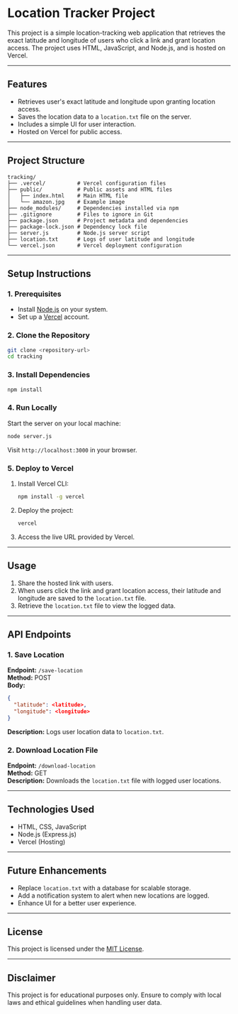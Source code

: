 # Location Tracker Project

This project is a simple location-tracking web application that retrieves the exact latitude and longitude of users who click a link and grant location access. The project uses HTML, JavaScript, and Node.js, and is hosted on Vercel.

---

## Features
- Retrieves user's exact latitude and longitude upon granting location access.
- Saves the location data to a `location.txt` file on the server.
- Includes a simple UI for user interaction.
- Hosted on Vercel for public access.

---

## Project Structure
```
tracking/
├── .vercel/          # Vercel configuration files
├── public/           # Public assets and HTML files
│   ├── index.html    # Main HTML file
│   └── amazon.jpg    # Example image
├── node_modules/     # Dependencies installed via npm
├── .gitignore        # Files to ignore in Git
├── package.json      # Project metadata and dependencies
├── package-lock.json # Dependency lock file
├── server.js         # Node.js server script
├── location.txt      # Logs of user latitude and longitude
└── vercel.json       # Vercel deployment configuration
```

---

## Setup Instructions

### 1. Prerequisites
- Install [Node.js](https://nodejs.org/) on your system.
- Set up a [Vercel](https://vercel.com/) account.

### 2. Clone the Repository
```bash
git clone <repository-url>
cd tracking
```

### 3. Install Dependencies
```bash
npm install
```

### 4. Run Locally
Start the server on your local machine:
```bash
node server.js
```
Visit `http://localhost:3000` in your browser.

### 5. Deploy to Vercel
1. Install Vercel CLI:
   ```bash
   npm install -g vercel
   ```
2. Deploy the project:
   ```bash
   vercel
   ```
3. Access the live URL provided by Vercel.

---

## Usage
1. Share the hosted link with users.
2. When users click the link and grant location access, their latitude and longitude are saved to the `location.txt` file.
3. Retrieve the `location.txt` file to view the logged data.

---

## API Endpoints
### 1. Save Location
**Endpoint:** `/save-location`  
**Method:** POST  
**Body:**
```json
{
  "latitude": <latitude>,
  "longitude": <longitude>
}
```
**Description:** Logs user location data to `location.txt`.

### 2. Download Location File
**Endpoint:** `/download-location`  
**Method:** GET  
**Description:** Downloads the `location.txt` file with logged user locations.

---

## Technologies Used
- HTML, CSS, JavaScript
- Node.js (Express.js)
- Vercel (Hosting)

---

## Future Enhancements
- Replace `location.txt` with a database for scalable storage.
- Add a notification system to alert when new locations are logged.
- Enhance UI for a better user experience.

---

## License
This project is licensed under the [MIT License](LICENSE).

---

## Disclaimer
This project is for educational purposes only. Ensure to comply with local laws and ethical guidelines when handling user data.

